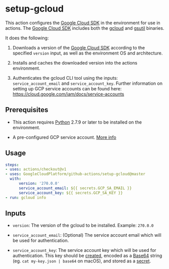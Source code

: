 <!--
 Copyright 2019 Google LLC

 Licensed under the Apache License, Version 2.0 (the "License"); you may not use this file except in
 compliance with the License. You may obtain a copy of the License at

        https://www.apache.org/licenses/LICENSE-2.0

 Unless required by applicable law or agreed to in writing, software distributed under the License
 is distributed on an "AS IS" BASIS, WITHOUT WARRANTIES OR CONDITIONS OF ANY KIND, either express or
 implied. See the License for the specific language governing permissions and limitations under the
 License.
-->

# setup-gcloud

This action configures the [Google Cloud SDK](https://cloud.google.com/sdk/) in the environment for use in actions.
The [Google Cloud SDK](https://cloud.google.com/sdk/) includes both the [gcloud](https://cloud.google.com/sdk/gcloud/)
and [gsutil](https://cloud.google.com/storage/docs/gsutil) binaries.

It does the following:

1. Downloads a version of the [Google Cloud SDK](https://cloud.google.com/sdk/) according to the specified `version` input,
as well as the environment OS and architecture.

2. Installs and caches the downloaded version into the actions environment.

3. Authenticates the gcloud CLI tool using the inputs: `service_account_email` and `service_account_key`. Further information on
setting up GCP service accounts can be found here: https://cloud.google.com/iam/docs/service-accounts

## Prerequisites

* This action requires [Python](https://www.python.org/) 2.7.9 or later to be installed on the environment.

* A pre-configured GCP service account. [More info](https://cloud.google.com/iam/docs/creating-managing-service-accounts)

## Usage

```yaml
steps:
- uses: actions/checkout@v1
- uses: GoogleCloudPlatform/github-actions/setup-gcloud@master
  with:
      version: '270.0.0'
      service_account_email: ${{ secrets.GCP_SA_EMAIL }}
      service_account_key: ${{ secrets.GCP_SA_KEY }}
- run: gcloud info
```

## Inputs

* `version`: The version of the gcloud to be installed.  Example: `270.0.0`

* `service_account_email`: (Optional) The service account email which will be used for authentication.

* `service_account_key`: The service account key which will be used for authentication. This key should be [created](https://cloud.google.com/iam/docs/creating-managing-service-account-keys), encoded as a [Base64](https://en.wikipedia.org/wiki/Base64) string (eg. `cat my-key.json | base64` on macOS), and stored as a [secret](https://help.github.com/en/actions/automating-your-workflow-with-github-actions/creating-and-using-encrypted-secrets). 
